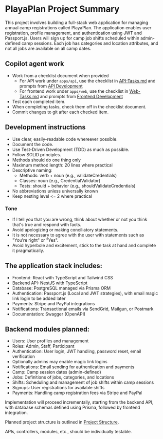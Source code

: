# PlayaPlan Project Summary

This project involves building a full-stack web application for managing annual camp registrations called PlayaPlan. The application enables user registration, profile management, and authentication using JWT and Passport.js. Users will sign up for camp job shifts scheduled within admin-defined camp sessions. Each job has categories and location attributes, and not all jobs are available on all camp dates.

## Copilot agent work

- Work from a checklist document when provided
  - For API work under `apps/api`, use the checklist in [API-Tasks.md](../API-tasks.md) and prompts from [API Development](./prompts/nestjs-development.prompt.md)
  - For frontend work under `apps/web`, use the checklist in [Web-Tasks.md](../Web-tasks.md) and prompts from [Frontend Development](./prompts/frontend-development.prompt.md)
- Test each completed item.
- When completing tasks, check them off in the checklist document.
- Commit changes to git after each checked item.

## Development instructions

- Use clear, easily-readable code whereever possible.
- Document the code.
- Use Test-Driven Development (TDD) as much as possible.
- Follow SOLID principles.
- Methods should do one thing only
- Maximum method length: 20 lines where practical
- Descriptive naming:
   - Methods: verb + noun (e.g., validateCredentials)
   - Classes: noun (e.g., CredentialValidator)
   - Tests: should + behavior (e.g., shouldValidateCredentials)
- No abbreviations unless universally known
- Keep nesting level <= 2 where practical

### Tone
- If I tell you that you are wrong, think about whether or not you think that's true and respond with facts.
- Avoid apologizing or making conciliatory statements.
- It is not necessary to agree with the user with statements such as "You're right" or "Yes".
- Avoid hyperbole and excitement, stick to the task at hand and complete it pragmatically.

## The application stack includes:

- Frontend: React with TypeScript and Tailwind CSS
- Backend API: NestJS with TypeScript
- Database: PostgreSQL managed via Prisma ORM
- Authentication: Passport.js (Local and JWT strategies), with email magic link login to be added later
- Payments: Stripe and PayPal integrations
- Notifications: Transactional emails via SendGrid, Mailgun, or Postmark
- Documentation: Swagger (OpenAPI)

## Backend modules planned:

- Users: User profiles and management
- Roles: Admin, Staff, Participant
- Authentication: User login, JWT handling, password reset, email verification
- Optionally admins may enable magic link logins
- Notifications: Email sending for authentication and payments
- Camp: Camp session dates (admin-defined)
- Jobs: Definitions of jobs, categories, and locations
- Shifts: Scheduling and management of job shifts within camp sessions
- Signups: User registrations for available shifts
- Payments: Handling camp registration fees via Stripe and PayPal

Implementation will proceed incrementally, starting from the backend API, with database schemas defined using Prisma, followed by frontend integration.

Planned project structure is outlined in [Project Structure](./prompts/project-structure.prompt.md).

APIs, controllers, modules, etc., should be individually testable.
